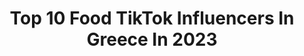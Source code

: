 ---
title: Top 10 Food TikTok Influencers In Greece In 2023
description: >-
  Find top food TikTok influencers in Greece in 2023. Most popular hashtags: #foryou #food #fyp #foryoupage.
platform: TikTok
hits: 19
text_top: Identify the most popular TikTok accounts on inBeat.
text_bottom: Our platform holds 19 TikTok influencers like this in Greece for you to collaborate.
profiles:
  - username: "grigoris.apostolou"
    fullname: >-
      Γρηγόρης Αποστόλου
    bio: >-
      Private Chef 👨‍🍳 Menu Developer 📜 Food Blogger 🍽 Sushi 🍣 Italian 🍝
    location: "Greece"
    followers: 2452
    engagement: 579
    commentsToLikes: 0.036679
    id: ckb9kyvp6d73h0j23r46aw7mx
    verified: false
    hashtags: "#houseoftiktok, #chef, #pancakes, #grigorisapostolou"
  - username: "akis_petretzikis"
    fullname: >-
      Akis Petretzikis
    bio: >-
      Greek chef addicted to food and fun 😎
    location: "Greece"
    followers: 166700
    engagement: 762
    commentsToLikes: 0.012643
    id: ckafud5vn9wye0i787geov7ga
    verified: true
    hashtags: "#chef, #funny, #akispetretzikis, #foryoupage"
  - username: "faymantzik"
    fullname: >-
      Fay Mantzika
    bio: >-
      I mainly obsess over car rides, dogs, skies, the moon and food.
    location: "Greece"
    followers: 4184
    engagement: 667
    commentsToLikes: 0.019489
    id: ck9euj2kodu6a0j78l9bg0vdj
    verified: false
    hashtags: "#husky, #love, #dogsoftiktok, #viral"
  - username: "limechili"
    fullname: >-
      Prammatias_Ck
    bio: >-
      🌶 GreekChef 🌶 CEO OF This is the result! ⬇️ SUB to my YT
    location: "Greece"
    followers: 180100
    engagement: 989
    commentsToLikes: 0.017030
    id: ckauptv6zuxg50j23k71ny0k6
    verified: false
    hashtags: "#gr, #saladtime, #cookme, #greece"
  - username: "iliaskarafoulidis"
    fullname: >-
      Ηλιας Καραφουλιδης
    bio: >-
      🇬🇷ɢʀᴇᴇᴄᴇ-ᴀᴛʜᴇɴs 🏋🏻‍♂️CrossFit®️ 🍏nutrition tips 💪Personal Trainer
    location: "Greece"
    followers: 5758
    engagement: 568
    commentsToLikes: 0.027779
    id: cka0pi98m8evg0i787fe8gvpj
    verified: false
    hashtags: "#foodporn, #crossfitter, #greece, #crossfit"
  - username: "annaantwniadou"
    fullname: >-
      Anna Antwniadou
    bio: >-
      Greek girl 👱🏻‍♀️ Instagram @annaantwniadou 📸 YouTube Via Dell' Anna 🎥
    location: "Greece"
    followers: 11000
    engagement: 502
    commentsToLikes: 0.019077
    id: ckcptn27wofvj0j23dpib9w97
    verified: false
    hashtags: "#foryoupage, #decor, #viral, #annatony"
  - username: "diy_labs"
    fullname: >-
      DIY Labs
    bio: >-
      An immersive lab full of fun, imaginative and delicious creations!
    location: "Greece"
    followers: 12200
    engagement: 794
    commentsToLikes: 0.004787
    id: ckb9c96hdyyq60j23h5pi95zt
    verified: false
    hashtags: "#tiktok, #crafts, #viral, #fy"
  - username: "chloexlifestyle"
    fullname: >-
      𝔠 𝔥 𝔩 𝔬 𝔢 🐉
    bio: >-
      stay positive bro :) 📧chloexlifestyle@gmail.com only for business collabs👆🏻
    location: "Greece"
    followers: 2693
    engagement: 3440
    commentsToLikes: 0.179115
    id: ckbabf7fe40gn0j231a599f8n
    verified: false
    hashtags: "#bookclub, #foryoupage, #glossier, #upclose"
  - username: "anwarnzamba"
    fullname: >-
      Anwar N. Zamba
    bio: >-
      Natural born Dreamer Lucid Lifestyle 👨🏾‍🎨•|•🧙🏾‍♂️
    location: "Greece"
    followers: 11100
    engagement: 673
    commentsToLikes: 0.158510
    id: cka0wpy3i3xya0i7887jvvetx
    verified: false
    hashtags: "#zurechtzamba, #funny, #fun, #guitar"
  - username: "themillerme"
    fullname: >-
      themillerme
    bio: >-
      •I like you because you join in on my weirdness• 📍 Athens
    location: "Greece"
    followers: 7707
    engagement: 632
    commentsToLikes: 0.073623
    id: ckcdwgxm5foxq0j23xhbm6w1a
    verified: false
    hashtags: "#fyp, #funnyvideos, #tiktokgreece, #foryoupage"
---